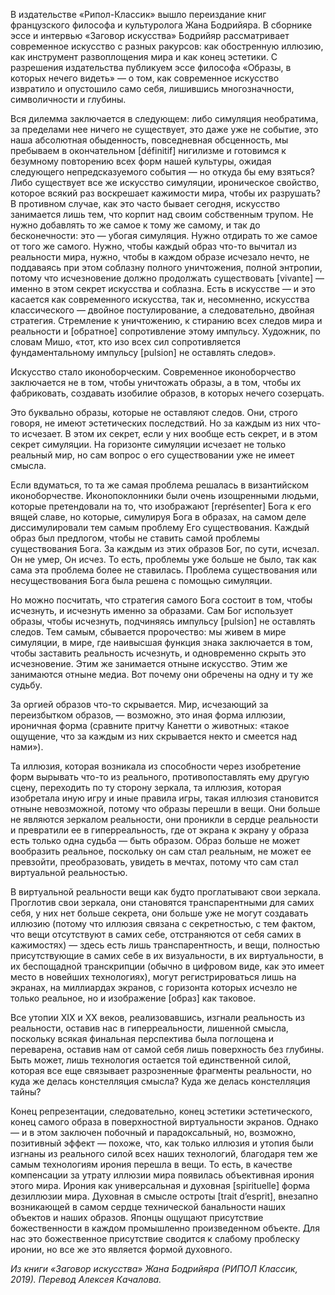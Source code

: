 В издательстве «Рипол-Классик» вышло переиздание книг французского философа и культуролога Жана Бодрийяра. В сборнике эссе и интервью «Заговор искусства» Бодрийяр рассматривает современное искусство с разных ракурсов: как обостренную иллюзию, как инструмент развоплощения мира и как конец эстетики. С разрешения издательства публикуем эссе философа «Образы, в которых нечего видеть» — о том, как современное искусство извратило и опустошило само себя, лишившись многозначности, символичности и глубины.

Вся дилемма заключается в следующем: либо симуляция необратима, за пределами нее ничего не существует, это даже уже не событие, это наша абсолютная обыденность, повседневная обсценность, мы пребываем в окончательном [définitif] нигилизме и готовимся к безумному повторению всех форм нашей культуры, ожидая следующего непредсказуемого события — но откуда бы ему взяться? Либо существует все же искусство симуляции, ироническое свойство, которое всякий раз воскрешает кажимости мира, чтобы их разрушать? В противном случае, как это часто бывает сегодня, искусство занимается лишь тем, что корпит над своим собственным трупом. Не нужно добавлять то же самое к тому же самому, и так до бесконечности: это — убогая симуляция. Нужно отдирать то же самое от того же самого. Нужно, чтобы каждый образ что-то вычитал из реальности мира, нужно, чтобы в каждом образе исчезало нечто, не поддаваясь при этом соблазну полного уничтожения, полной энтропии, потому что исчезновение должно продолжать существовать [vivante] — именно в этом секрет искусства и соблазна. Есть в искусстве — и это касается как современного искусства, так и, несомненно, искусства классического — двойное постулирование, а следовательно, двойная стратегия. Стремление к уничтожению, к стиранию всех следов мира и реальности и [обратное] сопротивление этому импульсу. Художник, по словам Мишо, «тот, кто изо всех сил сопротивляется фундаментальному импульсу [pulsion] не оставлять следов».

Искусство стало иконоборческим. Современное иконоборчество заключается не в том, чтобы уничтожать образы, а в том, чтобы их фабриковать, создавать изобилие образов, в которых нечего созерцать.  


Это буквально образы, которые не оставляют следов. Они, строго говоря, не имеют эстетических последствий. Но за каждым из них что-то исчезает. В этом их секрет, если у них вообще есть секрет, и в этом секрет симуляции. На горизонте симуляции исчезает не только реальный мир, но сам вопрос о его существовании уже не имеет смысла. 

Если вдуматься, то та же самая проблема решалась в византийском иконоборчестве. Иконопоклонники были очень изощренными людьми, которые претендовали на то, что изображают [représenter] Бога к его вящей славе, но которые, симулируя Бога в образах, на самом деле диссимулировали тем самым проблему Его существования. Каждый образ был предлогом, чтобы не ставить самой проблемы существования Бога. За каждым из этих образов Бог, по сути, исчезал. Он не умер, Он исчез. То есть, проблемы уже больше не было, так как сама эта проблема более не ставилась. Проблема существования или несуществования Бога была решена с помощью симуляции. 

Но можно посчитать, что стратегия самого Бога состоит в том, чтобы исчезнуть, и исчезнуть именно за образами. Сам Бог использует образы, чтобы исчезнуть, подчиняясь импульсу [pulsion] не оставлять следов. Тем самым, сбывается пророчество: мы живем в мире симуляции, в мире, где наивысшая функция знака заключается в том, чтобы заставить реальность исчезнуть, и одновременно скрыть это исчезновение. Этим же занимается отныне искусство. Этим же занимаются отныне медиа. Вот почему они обречены на одну и ту же судьбу.

За оргией образов что-то скрывается. Мир, исчезающий за переизбытком образов, — возможно, это иная форма иллюзии, ироничная форма (сравните притчу Канетти о животных: «такое ощущение, что за каждым из них скрывается некто и смеется над нами»). 

Та иллюзия, которая возникала из способности через изобретение форм вырывать что-то из реального, противопоставлять ему другую сцену, переходить по ту сторону зеркала, та иллюзия, которая изобретала иную игру и иные правила игры, такая иллюзия становится отныне невозможной, потому что образы перешли в вещи. Они больше не являются зеркалом реальности, они проникли в сердце реальности и превратили ее в гиперреальность, где от экрана к экрану у образа есть только одна судьба — быть образом. Образ больше не может вообразить реальное, поскольку он сам стал реальным, не может ее превзойти, преобразовать, увидеть в мечтах, потому что сам стал виртуальной реальностью. 

В виртуальной реальности вещи как будто проглатывают свои зеркала. Проглотив свои зеркала, они становятся транспарентными для самих себя, у них нет больше секрета, они больше уже не могут создавать иллюзию (потому что иллюзия связана с секретностью, с тем фактом, что вещи отсутствуют в самих себе, отстраняются от себя самих в кажимостях) — здесь есть лишь транспарентность, и вещи, полностью присутствующие в самих себе в их визуальности, в их виртуальности, в их беспощадной транскрипции (обычно в цифровом виде, как это имеет место в новейших технологиях), могут регистрироваться лишь на экранах, на миллиардах экранов, с горизонта которых исчезло не только реальное, но и изображение [образ] как таковое. 

Все утопии XIX и XX веков, реализовавшись, изгнали реальность из реальности, оставив нас в гиперреальности, лишенной смысла, поскольку всякая финальная перспектива была поглощена и переварена, оставив нам от самой себя лишь поверхность без глубины. Быть может, лишь технология остается той единственной силой, которая все еще связывает разрозненные фрагменты реальности, но куда же делась констелляция смысла? Куда же делась констелляция тайны? 

Конец репрезентации, следовательно, конец эстетики эстетического, конец самого образа в поверхностной виртуальности экранов. Однако — и в этом заключен побочный и парадоксальный, но, возможно, позитивный эффект — похоже, что, как только иллюзия и утопия были изгнаны из реального силой всех наших технологий, благодаря тем же самым технологиям ирония перешла в вещи. То есть, в качестве компенсации за утрату иллюзии мира появилась объективная ирония этого мира. Ирония как универсальная и духовная [spirituelle] форма дезиллюзии мира. Духовная в смысле остроты [trait d’esprit], внезапно возникающей в самом сердце технической банальности наших объектов и наших образов. Японцы ощущают присутствие божественности в каждом промышленно произведенном объекте. Для нас это божественное присутствие сводится к слабому проблеску иронии, но все же это является формой духовного.

_﻿Из книги «Заговор искусства» Жана Бодрийяра (РИПОЛ Классик, 2019). Перевод Алексея Качалова.﻿_
